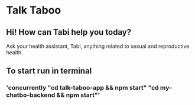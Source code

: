 # Talk Taboo
## Hi! How can Tabi help you today?
Ask your health assistant, Tabi, anything related to sexual and reproductive health.

## To start run in terminal
### 'concurrently "cd talk-taboo-app && npm start" "cd my-chatbo-backend && npm start"'


